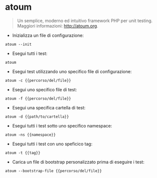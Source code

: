 # atoum

> Un semplice, moderno ed intuitivo framework PHP per unit testing.
> Maggiori informazioni: <http://atoum.org>.

- Inizializza un file di configurazione:

`atoum --init`

- Esegui tutti i test:

`atoum`

- Esegui test utilizzando uno specifico file di configurazione:

`atoum -c {{percorso/del/file}}`

- Esegui uno specifico file di test:

`atoum -f {{percorso/del/file}}`

- Esegui una specifica cartella di test:

`atoum -d {{path/to/cartella}}`

- Esegui tutti i test sotto uno specifico namespace:

`atoum -ns {{namespace}}`

- Esegui tutti i test con uno speficico tag:

`atoum -t {{tag}}`

- Carica un file di bootstrap personalizzato prima di eseguire i test:

`atoum --bootstrap-file {{percorso/del/file}}`
